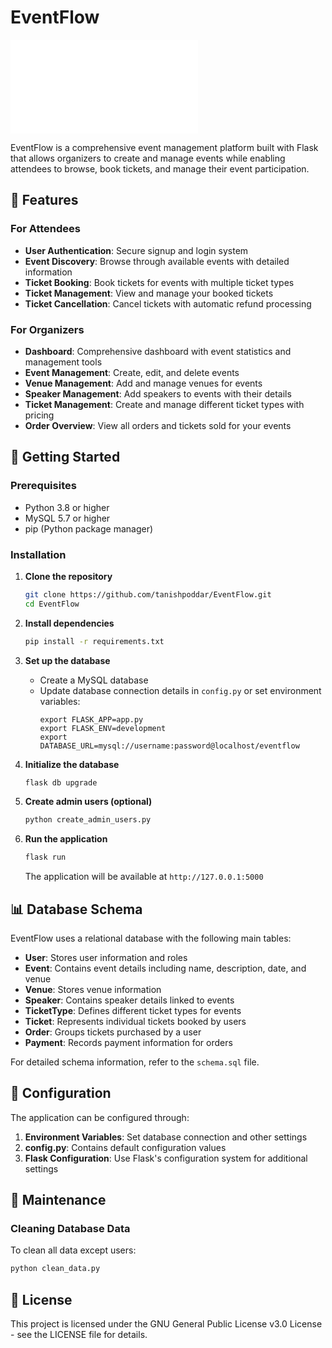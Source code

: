 # EventFlow

![EventFlow Logo](static/css/style.css)

EventFlow is a comprehensive event management platform built with Flask that allows organizers to create and manage events while enabling attendees to browse, book tickets, and manage their event participation.

## 🌟 Features

### For Attendees
- **User Authentication**: Secure signup and login system
- **Event Discovery**: Browse through available events with detailed information
- **Ticket Booking**: Book tickets for events with multiple ticket types
- **Ticket Management**: View and manage your booked tickets
- **Ticket Cancellation**: Cancel tickets with automatic refund processing

### For Organizers
- **Dashboard**: Comprehensive dashboard with event statistics and management tools
- **Event Management**: Create, edit, and delete events
- **Venue Management**: Add and manage venues for events
- **Speaker Management**: Add speakers to events with their details
- **Ticket Management**: Create and manage different ticket types with pricing
- **Order Overview**: View all orders and tickets sold for your events

## 🚀 Getting Started

### Prerequisites
- Python 3.8 or higher
- MySQL 5.7 or higher
- pip (Python package manager)

### Installation

1. **Clone the repository**
   ```bash
   git clone https://github.com/tanishpoddar/EventFlow.git
   cd EventFlow
   ```

2. **Install dependencies**
   ```bash
   pip install -r requirements.txt
   ```

3. **Set up the database**
   - Create a MySQL database
   - Update database connection details in `config.py` or set environment variables:
     ```
     export FLASK_APP=app.py
     export FLASK_ENV=development
     export DATABASE_URL=mysql://username:password@localhost/eventflow
     ```

4. **Initialize the database**
   ```bash
   flask db upgrade
   ```

5. **Create admin users (optional)**
   ```bash
   python create_admin_users.py
   ```

6. **Run the application**
   ```bash
   flask run
   ```

   The application will be available at `http://127.0.0.1:5000`

## 📊 Database Schema

EventFlow uses a relational database with the following main tables:

- **User**: Stores user information and roles
- **Event**: Contains event details including name, description, date, and venue
- **Venue**: Stores venue information
- **Speaker**: Contains speaker details linked to events
- **TicketType**: Defines different ticket types for events
- **Ticket**: Represents individual tickets booked by users
- **Order**: Groups tickets purchased by a user
- **Payment**: Records payment information for orders

For detailed schema information, refer to the `schema.sql` file.

## 🔧 Configuration

The application can be configured through:

1. **Environment Variables**: Set database connection and other settings
2. **config.py**: Contains default configuration values
3. **Flask Configuration**: Use Flask's configuration system for additional settings

## 🧹 Maintenance

### Cleaning Database Data
To clean all data except users:
```bash
python clean_data.py
```

## 📝 License

This project is licensed under the GNU General Public License v3.0 License - see the LICENSE file for details.
